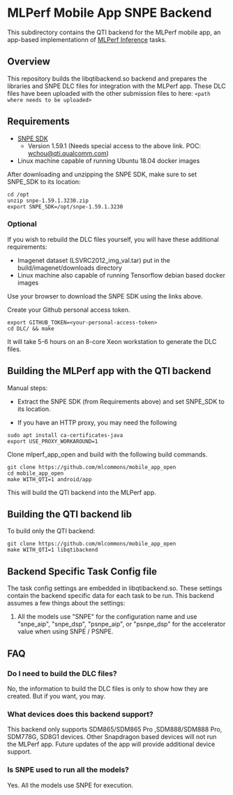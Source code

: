 # MLPerf Mobile App SNPE Backend

This subdirectory contains the QTI backend for the MLPerf mobile app, an app-based
implementationn of [MLPerf Inference](https://github.com/mlperf/inference) tasks.

## Overview

This repository builds the libqtibackend.so backend and prepares the libraries and
SNPE DLC files for integration with the MLPerf app. These DLC files have been
uploaded with the other submission files to here: `<path where needs to be uploaded>`

## Requirements

<!-- markdown-link-check-disable-next-line -->
* [SNPE SDK](https://createpoint.qti.qualcomm.com/tools/#suite/9186/64383)
  * Version 1.59.1 (Needs special access to the above link. POC: wchou@qti.qualcomm.com)
* Linux machine capable of running Ubuntu 18.04 docker images

After downloading and unzipping the SNPE SDK, make sure to set SNPE_SDK to its location:

```shell
cd /opt
unzip snpe-1.59.1.3230.zip
export SNPE_SDK=/opt/snpe-1.59.1.3230
```

### Optional

If you wish to rebuild the DLC files yourself, you will have these additional requirements:

* Imagenet dataset (LSVRC2012_img_val.tar) put in the build/imagenet/downloads directory
* Linux machine also capable of running Tensorflow debian based docker images

Use your browser to download the SNPE SDK using the links above.

Create your Github personal access token.

```shell
export GITHUB_TOKEN=<your-personal-access-token>
cd DLC/ && make
```

It will take 5-6 hours on an 8-core Xeon workstation to generate the DLC files.

## Building the MLPerf app with the QTI backend

Manual steps:

* Extract the SNPE SDK (from Requirements above) and set SNPE_SDK to its location.

* If you have an HTTP proxy, you may need the following

```shell
sudo apt install ca-certificates-java
export USE_PROXY_WORKAROUND=1
```

Clone mlperf_app_open and build with the following build commands.

```shell
git clone https://github.com/mlcommons/mobile_app_open
cd mobile_app_open
make WITH_QTI=1 android/app
```

This will build the QTI backend into the MLPerf app.

## Building the QTI backend lib

To build only the QTI backend:

```shell
git clone https://github.com/mlcommons/mobile_app_open
make WITH_QTI=1 libqtibackend
```

## Backend Specific Task Config file

The task config settings are embedded in libqtibackend.so. These settings contain the
backend specific data for each task to be run. This backend assumes a few things about
the settings:

1. All the models use "SNPE" for the configuration name and use "snpe_aip", "snpe_dsp",
   "psnpe_aip", or "psnpe_dsp" for the accelerator value when using SNPE / PSNPE.

## FAQ

### Do I need to build the DLC files?

No, the information to build the DLC files is only to show how they are created. But if you want, you may.

### What devices does this backend support?

This backend only supports SDM865/SDM865 Pro ,SDM888/SDM888 Pro, SDM778G, SD8G1 devices. Other Snapdragon
based devices will not run the MLPerf app. Future updates of the app will provide
additional device support.

### Is SNPE used to run all the models?

Yes. All the models use SNPE for execution.
